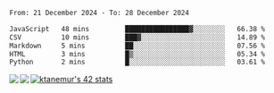<!--START_SECTION:waka-->

```txt
From: 21 December 2024 - To: 28 December 2024

JavaScript   48 mins         ████████████████▓░░░░░░░░   66.38 %
CSV          10 mins         ███▓░░░░░░░░░░░░░░░░░░░░░   14.89 %
Markdown     5 mins          ██░░░░░░░░░░░░░░░░░░░░░░░   07.56 %
HTML         3 mins          █▒░░░░░░░░░░░░░░░░░░░░░░░   05.34 %
Python       2 mins          █░░░░░░░░░░░░░░░░░░░░░░░░   03.61 %
```

<!--END_SECTION:waka-->
<a href="https://github.com/anuraghazra/github-readme-stats">
  <img align="left" src="https://github-readme-stats.vercel.app/api?username=Tanesan&count_private=true&show_icons=true" />
<img align="left" src="https://github-readme-stats.vercel.app/api/top-langs/?username=Tanesan" />
</a>

[![ktanemur's 42 stats](https://badge42.vercel.app/api/v2/cl1wslf6s002109l771rng2w8/stats?cursusId=21&coalitionId=62)](https://github.com/JaeSeoKim/badge42)
